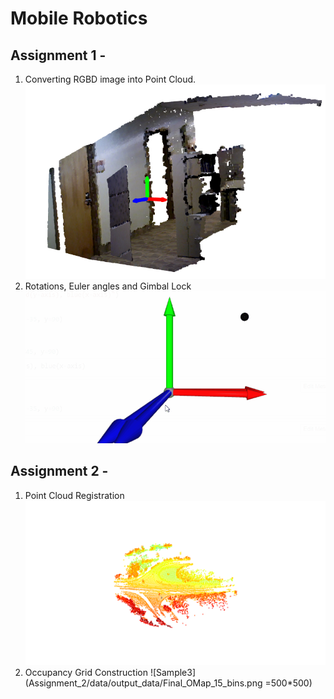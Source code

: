 # Mobile Robotics

## Assignment 1 - 
1. Converting RGBD image into Point Cloud.
![Sample1](Assignment_1/misc/git_sample1.PNG)
2. Rotations, Euler angles and Gimbal Lock
![Sample1](Assignment_1/misc/git_sample3.gif)


## Assignment 2 -
1. Point Cloud Registration
![Sample3](Assignment_2/data/output_data/pointcloud_registration.png)
2. Occupancy Grid Construction
![Sample3](Assignment_2/data/output_data/Final_OMap_15_bins.png =500*500)
